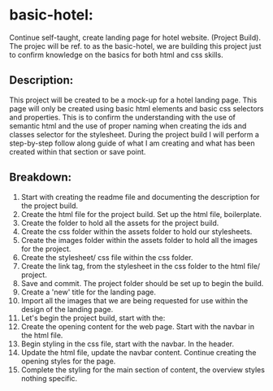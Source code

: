 # basic-hotel:
Continue self-taught, create landing page for hotel website. (Project Build).
The projec will be ref. to as the basic-hotel, we are building this project just to confirm knowledge on the basics for both html and css skills. 

## Description:
This project will be created to be a mock-up for a hotel landing page. This page will only be created using basic html elements and basic css selectors and properties. This is to confirm the understanding with the use of semantic html and the use of proper naming when creating the ids and classes selector for the stylesheet. During the project build I will perform a step-by-step follow along guide of what I am creating and what has been created within that section or save point. 

## Breakdown:

1. Start with creating the readme file and documenting the description for the project build.
2. Create the html file for the project build. Set up the html file, boilerplate.
3. Create the folder to hold all the assets for the project build. 
4. Create the css folder within the assets folder to hold our stylesheets.
5. Create the images folder within the assets folder to hold all the images for the project.
6. Create the stylesheet/ css file within the css folder.
7. Create the link tag, from the stylesheet in the css folder to the html file/ project.
8. Save and commit. The project folder should be set up to begin the build.
9. Create a 'new' title for the landing page. 
10. Import all the images that we are being requested for use within the design of the landing page.
11. Let's begin the project build, start with the: 
12. Create the opening content for the web page. Start with the navbar in the html file.
13. Begin styling in the css file, start with the navbar. In the header.
14. Update the html file, update  the navbar content. Continue creating the opening styles for the page.
15. Complete the styling for the main section of content, the overview styles nothing specific. 

